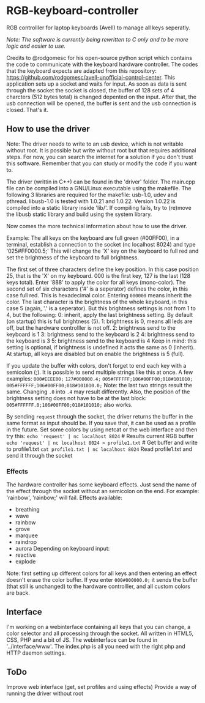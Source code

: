 # RGB-keyboard-controller
RGB controlller for laptop keyboards (Avell) to manage all keys seperatly.

*Note: The software is currently being rewritten to C only and to be more logic and easier to use.*

Credits to @rodgomesc for his open-source python script which contains the code to communicate with the keyboard hardware controller. The codes that the keyboard expects are adapted from this repository: https://github.com/rodgomesc/avell-unofficial-control-center.
This application sets up a socket and waits for input. As soon as data is sent through the socket the socket is closed, the buffer of 128 sets of 4 charcters (512 bytes total) is changed depented on the input. After that, the usb connection will be opened, the buffer is sent and the usb connection is closed. That's it.

## How to use the driver
Note: The driver needs to write to an usb device, which is not writable without root. It is possible but write without root but that requires additional steps. For now, you can search the internet for a solution if you don't trust this software. Remember that you can study or modify the code if you want to.

The driver (writtin in C++) can be found in the 'driver' folder. The main.cpp file can be compiled into a GNU/Linux executable using the makefile. The following 3 libraries are required for the makefile: usb-1.0, udev and pthread. libusb-1.0 is tested with 1.0.21 and 1.0.22. Version 1.0.22 is compiled into a static library inside 'lib/'. If compiling fails, try to (re)move the libusb static library and build using the system library. 

Now comes the more technical information about how to use the driver. 

Example:
The all keys on the keyboard are full green (#00FF00), in a terminal, establish a connection to the socket (nc localhost 8024) and type '025#FF0000.5;' This will change the 'X' key on the keyboard to full red and set the brightness of the keyboard to full brightness.

The first set of three characters define the key position. In this case position 25, that is the 'X' on my keyboard. 000 is the first key, 127 is the last (128 keys total). Enter '888' to apply the color for all keys (mono-color).
The second set of six characters ('#' is a seperator) defines the color, in this case full red. This is hexadecimal color. Entering `000000` means inherit the color.
The last character is the brightness of the whole keyboard, in this case 5 (again, '.' is a seperator). But this brightness settings is not from 1 to 4, but the following:
0: inherit, apply the last brightness setting. By default (on startup) this is full brightness (5).
1: brightness is 0, means all leds are off, but the hardware controlller is not off.
2: brightness send to the keyboard is 1
3: brightness send to the keyboard is 2
4: brightness send to the keyboard is 3
5: brightness send to the keyboard is 4
Keep in mind: this setting is optional, if brightness is undefined it acts the same as 0 (inherit). At startup, all keys are disabled but on enable the brightness is 5 (full).

If you update the buffer with colors, don't forget to end each key with a semicolon (;). It is possible to send multiple strings like this at once. A few examples: `000#EEEE00;` `127#000000.4;` `005#FFFFFF;106#00FF00;018#101010;`  `005#FFFFFF;106#00FF00;018#101010.0;`
Note: the last two strings result the same. Changing `.0` into `.4` may result differently. Also, the position of the brightness setting does not have to be at the last block: `005#FFFFFF.0;106#00FF00;018#101010;` also works.

By sending `request` through the socket, the driver returns the buffer in the same format as input should be. If you save that, it can be used as a profile in the future. Set some colors by using netcat or the web interface and then try this:
`echo 'request' | nc localhost 8024` # Results current RGB buffer
`echo 'request' | nc localhost 8024 > profile1.txt` # Get buffer and write to profile1.txt
`cat profile1.txt | nc localhost 8024` Read profile1.txt and send it through the socket

### Effects
The hardware controller has some keyboard effects. Just send the name of the effect through the socket without an semicolon on the end. For example: 'rainbow', 'rainbow;' will fail.
Effects available:
* breathing
* wave
* rainbow
* grove
* marquee
* raindrop
* aurora
Depending on keyboard input:
* reactive
* explode

Note: first setting up different colors for all keys and then entering an effect doesn't erase the color buffer. If you enter `000#000000.0;` it sends the buffer (that still is unchanged) to the hardware controlller, and all custom colors are back.

## Interface
I'm working on a webinterface containing all keys that you can change, a color selector and all processing through the socket. All written in HTML5, CSS, PHP and a bit of JS. The webinterface can be found in '../interface/www'. The index.php is all you need with the right php and HTTP daemon settings.

## ToDo
Improve web interface (get, set profiles and using effects)
Provide a way of running the driver without root
